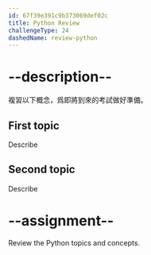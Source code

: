 ```yaml
---
id: 67f39e391c9b373069def02c
title: Python Review
challengeType: 24
dashedName: review-python
---
```


# --description--

複習以下概念，爲即將到來的考試做好準備。

## First topic

Describe

## Second topic

Describe

# --assignment--

Review the Python topics and concepts.
